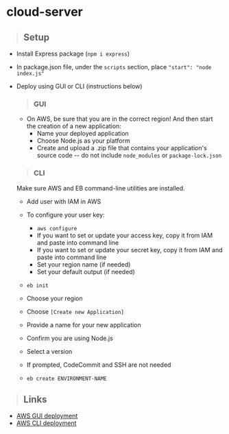 # cloud-server

> ## **Setup**

- Install Express package (`npm i express`)
- In package.json file, under the `scripts` section, place `"start": "node index.js"`
- Deploy using GUI or CLI (instructions below)

  > ### GUI

  - On AWS, be sure that you are in the correct region! And then start the creation of a new application:
    - Name your deployed application
    - Choose Node.js as your platform
    - Create and upload a .zip file that contains your application's source code -- do not include `node_modules` or `package-lock.json`

  > ### CLI

  Make sure AWS and EB command-line utilities are installed.

  - Add user with IAM in AWS

  - To configure your user key:
    - `aws configure`
    - If you want to set or update your access key, copy it from IAM and paste into command line
    - If you want to set or update your secret key, copy it from IAM and paste into command line
    - Set your region name (if needed)
    - Set your default output (if needed)

  - `eb init`
  - Choose your region
  - Choose `[Create new Application]`
  - Provide a name for your new application
  - Confirm you are using Node.js
  - Select a version
  - If prompted, CodeCommit and SSH are not needed
  - `eb create ENVIRONMENT-NAME`

> ## **Links**

- [AWS GUI deployment](http://schillerlab16gui-env.eba-ijgubp5v.us-west-2.elasticbeanstalk.com/)
- [AWS CLI deployment](http://schiller-lab16-cli.eba-qet3vtd7.us-west-2.elasticbeanstalk.com/)